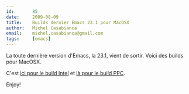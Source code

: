 ```yaml
---
id:       85
date:     2009-08-09
title:    Builds dernier Emacs 23.1 pour MacOSX
author:   Michel Casabianca
email:    michel.casabianca@gmail.com
tags:     [emacs]
---
```


La toute dernière version d'Emacs, la 23.1, vient de sortir. Voici des builds pour MacOSX.

<!--more-->

C'est [ici pour le build Intel](http://www.sweetohm.net/arc/Emacs-Intel-23.1.zip) et [là pour le build PPC](http://www.sweetohm.net/arc/Emacs-PPC-23.1.zip).

Enjoy!
